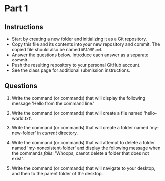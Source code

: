 # Part 1

## Instructions
- Start by creating a new folder and initializing it as a Git repository.
- Copy this file and its contents into your new repository and commit. The copied file should also be named `README.md`.
- Answer the questions below. Introduce each answer as a separate commit.
- Push the resulting repository to your personal GitHub account.
- See the class page for additional submission instructions.

## Questions
1. Write the command (or commands) that will display the following message 'Hello from the command line.'
   <your-answer-here>

2. Write the command (or commands) that will create a file named 'hello-world.txt'.
   <your-answer-here>

3. Write the command (or commands) that will create a folder named 'my-new-folder' in _current_ directory.
   <your-answer-here>

4. Write the command (or commands) that will attempt to delete a folder named 'my-nonexistent-folder' and display the following message when the commands _fails_: 'Whoops, cannot delete a folder that does not exist'.
   <your-answer-here>

5. Write the command (or commands) that will navigate to your desktop, and then to the parent folder of the desktop.
   <your-answer-here>
